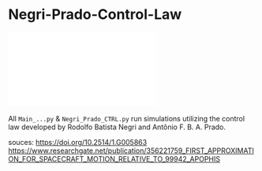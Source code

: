 # Negri-Prado-Control-Law

![Detailed Report](Control_Law_Report.pdf)



All `Main_...py` & `Negri_Prado_CTRL.py` run simulations utilizing the control law developed by Rodolfo Batista Negri and Antônio F. B. A. Prado.




souces: https://doi.org/10.2514/1.G005863
https://www.researchgate.net/publication/356221759_FIRST_APPROXIMATION_FOR_SPACECRAFT_MOTION_RELATIVE_TO_99942_APOPHIS
